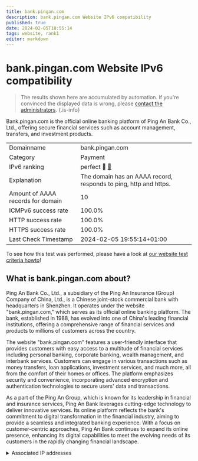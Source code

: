 ```yaml
---
title: bank.pingan.com
description: bank.pingan.com Website IPv6 compatibility
published: true
date: 2024-02-05T18:55:14
tags: website, rank1
editor: markdown
---
```


# bank.pingan.com Website IPv6 compatibility

> The results shown here are accumulated by automation. If you're convinced the displayed data is wrong, please [contact the administrators](/howto/chat). 
{.is-info}

Bank.pingan.com is the official online banking platform of Ping An Bank Co., Ltd., offering secure financial services such as account management, transfers, and investment products.


|   |   |
| - | - |
| Domainname | bank.pingan.com
| Category | Payment |
| IPv6 ranking | perfect :1st_place_medal: [🔗](/howto/ranking) |
| Explanation | The domain has an AAAA record, responds to ping, http and https. |
| Amount of AAAA records for domain | 10 |
| ICMPv6 success rate | 100.0%|
| HTTP success rate | 100.0% |
| HTTPS success rate | 100.0% |
| Last Check Timestamp | 2024-02-05 19:55:14+01:00 |

To see how this test was performed, please have a look at [our website test criteria howto](/howto/testcriteria/website)!


## What is bank.pingan.com about?
Ping An Bank Co., Ltd., a subsidiary of the Ping An Insurance (Group) Company of China, Ltd., is a Chinese joint-stock commercial bank with headquarters in Shenzhen. It operates under the website "bank.pingan.com," which serves as its official online banking platform. The bank, established in 1988, has evolved into one of China's leading financial institutions, offering a comprehensive range of financial services and products to millions of customers across the country.

The website "bank.pingan.com" features a user-friendly interface that provides customers with easy access to a multitude of financial services including personal banking, corporate banking, wealth management, and interbank services. Customers can engage in various transactions such as money transfers, loan applications, investment services, and much more, all from the comfort of their homes or offices. The platform emphasizes security and convenience, incorporating advanced encryption and authentication technologies to secure users' data and transactions.

As a part of the Ping An Group, which is known for its leadership in financial and insurance services, Ping An Bank leverages cutting-edge technology to deliver innovative services. Its online platform reflects the bank's commitment to digital transformation in the financial industry, aiming to provide a seamless and integrated banking experience. With a focus on customer-centric approaches, Ping An Bank continues to expand its online presence, enhancing its digital capabilities to meet the evolving needs of its customers in the rapidly changing financial landscape.



<details>
<summary>Associated IP addresses</summary>

2408:874f:a000:0:8000:0:b00:13

2409:8c4c:c00:339:8000:0:b00:53

2409:8c44:b00:ff07:8000:0:b00:86

2409:8c50:a00:2083:8000:0:b00:16

2409:8c50:a00:2200:8000:0:b00:90

2409:8c44:3d01:ff01:8000:0:b00:100

2408:8722:8800:3:8000:0:b00:40

2408:8752:700:3:8000:0:b00:100

2408:8722:7100:0:8000:0:b00:100

2408:8722:5000:8:8000::191

</details>
